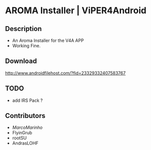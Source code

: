AROMA Installer | ViPER4Android
===
Description
---
* An Aroma Installer for the V4A APP
* Working Fine.

Download
---
http://www.androidfilehost.com/?fid=23329332407583767

TODO
---
* add IRS Pack ?

Contributors
---
* _MarcoMarinho_
* FlyinGrub
* rootSU
* AndrasLOHF

